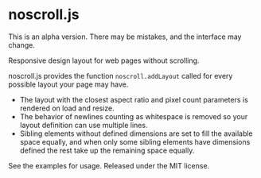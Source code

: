 # noscroll.js

This is an alpha version. There may be mistakes, and the interface may change.

Responsive design layout for web pages without scrolling.

noscroll.js provides the function ```noscroll.addLayout``` called for every possible layout your page may have.

- The layout with the closest aspect ratio and pixel count parameters is rendered on load and resize.
- The behavior of newlines counting as whitespace is removed so your layout definition can use multiple lines.
- Sibling elements without defined dimensions are set to fill the available space equally, and when only some sibling elements have dimensions defined the rest take up the remaining space equally.

See the examples for usage. Released under the MIT license.
